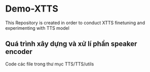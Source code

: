 # Demo-XTTS
This Repository is created in order to conduct XTTS finetuning and experimenting with TTS model

## Quá trình xây dựng và xử lí phần speaker encoder

Code các file trong thư mục TTS/TTS/utils
